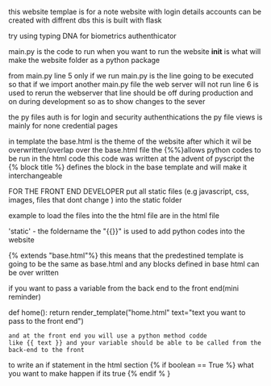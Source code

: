 this website templae is for a note website with login details
accounts can be created with diffrent dbs
this is built with flask


try using typing DNA for  biometrics authenthicator


main.py is the  code to run when you want to run the website
__init__ is what will make the website folder as a python package

from main.py
line 5 only if we run main.py is the line going to be executed so that if we import another main.py file the  web server will not run 
line 6 is used to rerun the webserver
that line should be off during production
and on during development so as to show changes to the sever

the py files auth is for login and security authenthications 
the py file  views is mainly for none credential pages


in template 
the base.html is the theme of the website  after which it wil be overwritten/overlap over the base.html file
the {%%}allows python codes to be run in the html code 
this code was written at the advent of pyscript 
the {% block title %} defines the block in the base template and will make it interchangeable

FOR THE FRONT END DEVELOPER 
put all static files (e.g javascript, css, images, files that dont change ) into the static folder
 
 example to load the files into the the html file are in the html file


'static' - the foldername
 the "{{}}" is used to add python codes into the website

 {% extends "base.html"%} this means that the predestined template is going to be the same as base.html and any blocks defined in base html can be over written

if you want to pass a variable from the back end to the front end(mini reminder)

def home():
    return render_template("home.html" text="text you want to pass to the front end")

    and at the front end you will use a python method codde
    like {{ text }} and your variable should be able to be called from the back-end to the front

to write an if statement in the html section
{% if  boolean == True %}
what you want to make happen if its true 
{% endif % }